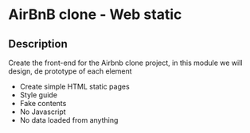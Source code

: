 # AirBnB clone - Web static

## Description

Create the front-end for the Airbnb clone project, in this module we will design,
de prototype of each element

- Create simple HTML static pages
- Style guide
- Fake contents
- No Javascript
- No data loaded from anything
